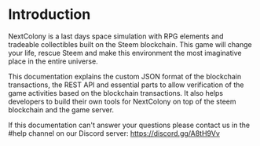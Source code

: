 # Introduction

NextColony is a last days space simulation with RPG elements and tradeable collectibles built on the Steem blockchain. This game will change your life, rescue Steem and make this environment the most imaginative place in the entire universe.

This documentation explains the custom JSON format of the blockchain transactions, the REST API and essential parts to allow verification of the game activities based on the blockchain transactions. It also helps developers to build their own tools for NextColony on top of the steem blockchain and the game server.

If this documentation can't answer your questions please contact us in the #help channel on our Discord server: https://discord.gg/A8tH9Vv